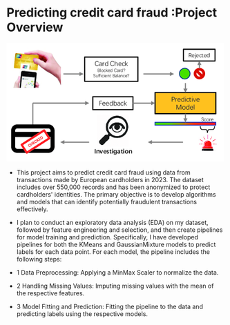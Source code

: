    #  Predicting credit card fraud  :Project Overview
   ![credit card Image](https://github.com/germeengehad/Predicting-credit-card-fraud/blob/main/The-framework-of-credit-card-fraud-detection.png)
   

- This project aims to predict credit card fraud using data from transactions made by European cardholders in 2023. The dataset includes over 550,000 records and has been anonymized to protect cardholders' identities. The primary objective is to develop algorithms and models that can identify potentially fraudulent transactions effectively.
- I plan to conduct an exploratory data analysis (EDA) on my dataset, followed by feature engineering and selection, and then create pipelines for model training and prediction. Specifically, I have developed pipelines for both the KMeans and GaussianMixture models to predict labels for each data point. For each model, the pipeline includes the following steps:

- 1 Data Preprocessing: Applying a MinMax Scaler to normalize the data.
- 2 Handling Missing Values: Imputing missing values with the mean of the respective features.
- 3 Model Fitting and Prediction: Fitting the pipeline to the data and predicting labels using the respective models.

